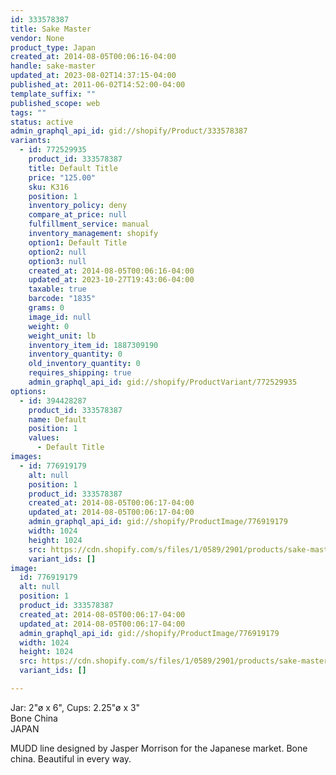 ```yaml
---
id: 333578387
title: Sake Master
vendor: None
product_type: Japan
created_at: 2014-08-05T00:06:16-04:00
handle: sake-master
updated_at: 2023-08-02T14:37:15-04:00
published_at: 2011-06-02T14:52:00-04:00
template_suffix: ""
published_scope: web
tags: ""
status: active
admin_graphql_api_id: gid://shopify/Product/333578387
variants:
  - id: 772529935
    product_id: 333578387
    title: Default Title
    price: "125.00"
    sku: K316
    position: 1
    inventory_policy: deny
    compare_at_price: null
    fulfillment_service: manual
    inventory_management: shopify
    option1: Default Title
    option2: null
    option3: null
    created_at: 2014-08-05T00:06:16-04:00
    updated_at: 2023-10-27T19:43:06-04:00
    taxable: true
    barcode: "1835"
    grams: 0
    image_id: null
    weight: 0
    weight_unit: lb
    inventory_item_id: 1887309190
    inventory_quantity: 0
    old_inventory_quantity: 0
    requires_shipping: true
    admin_graphql_api_id: gid://shopify/ProductVariant/772529935
options:
  - id: 394428287
    product_id: 333578387
    name: Default
    position: 1
    values:
      - Default Title
images:
  - id: 776919179
    alt: null
    position: 1
    product_id: 333578387
    created_at: 2014-08-05T00:06:17-04:00
    updated_at: 2014-08-05T00:06:17-04:00
    admin_graphql_api_id: gid://shopify/ProductImage/776919179
    width: 1024
    height: 1024
    src: https://cdn.shopify.com/s/files/1/0589/2901/products/sake-master.jpeg?v=1407211577
    variant_ids: []
image:
  id: 776919179
  alt: null
  position: 1
  product_id: 333578387
  created_at: 2014-08-05T00:06:17-04:00
  updated_at: 2014-08-05T00:06:17-04:00
  admin_graphql_api_id: gid://shopify/ProductImage/776919179
  width: 1024
  height: 1024
  src: https://cdn.shopify.com/s/files/1/0589/2901/products/sake-master.jpeg?v=1407211577
  variant_ids: []

---
```


Jar: 2"ø x 6", Cups: 2.25"ø x 3"  
Bone China  
JAPAN

MUDD line designed by Jasper Morrison for the Japanese market. Bone china. Beautiful in every way.